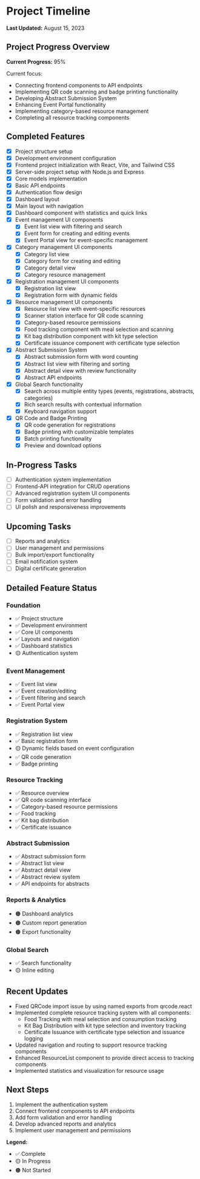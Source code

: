 # Project Timeline

**Last Updated:** August 15, 2023

## Project Progress Overview

**Current Progress:** 95%

Current focus:
- Connecting frontend components to API endpoints
- Implementing QR code scanning and badge printing functionality
- Developing Abstract Submission System
- Enhancing Event Portal functionality
- Implementing category-based resource management
- Completing all resource tracking components

## Completed Features

- [x] Project structure setup
- [x] Development environment configuration
- [x] Frontend project initialization with React, Vite, and Tailwind CSS
- [x] Server-side project setup with Node.js and Express
- [x] Core models implementation
- [x] Basic API endpoints
- [x] Authentication flow design
- [x] Dashboard layout
- [x] Main layout with navigation
- [x] Dashboard component with statistics and quick links
- [x] Event management UI components
  - [x] Event list view with filtering and search
  - [x] Event form for creating and editing events
  - [x] Event Portal view for event-specific management
- [x] Category management UI components
  - [x] Category list view
  - [x] Category form for creating and editing
  - [x] Category detail view
  - [x] Category resource management
- [x] Registration management UI components
  - [x] Registration list view
  - [x] Registration form with dynamic fields
- [x] Resource management UI components
  - [x] Resource list view with event-specific resources
  - [x] Scanner station interface for QR code scanning
  - [x] Category-based resource permissions
  - [x] Food tracking component with meal selection and scanning
  - [x] Kit bag distribution component with kit type selection
  - [x] Certificate issuance component with certificate type selection
- [x] Abstract Submission System
  - [x] Abstract submission form with word counting
  - [x] Abstract list view with filtering and sorting
  - [x] Abstract detail view with review functionality
  - [x] Abstract API endpoints
- [x] Global Search functionality
  - [x] Search across multiple entity types (events, registrations, abstracts, categories)
  - [x] Rich search results with contextual information
  - [x] Keyboard navigation support
- [x] QR Code and Badge Printing
  - [x] QR code generation for registrations
  - [x] Badge printing with customizable templates
  - [x] Batch printing functionality
  - [x] Preview and download options

## In-Progress Tasks

- [ ] Authentication system implementation
- [ ] Frontend-API integration for CRUD operations
- [ ] Advanced registration system UI components
- [ ] Form validation and error handling
- [ ] UI polish and responsiveness improvements

## Upcoming Tasks

- [ ] Reports and analytics
- [ ] User management and permissions
- [ ] Bulk import/export functionality
- [ ] Email notification system
- [ ] Digital certificate generation

## Detailed Feature Status

### Foundation
- ✅ Project structure
- ✅ Development environment
- ✅ Core UI components
- ✅ Layouts and navigation
- ✅ Dashboard statistics
- 🟡 Authentication system

### Event Management
- ✅ Event list view
- ✅ Event creation/editing
- ✅ Event filtering and search
- ✅ Event Portal view

### Registration System
- ✅ Registration list view
- ✅ Basic registration form
- 🟡 Dynamic fields based on event configuration
- ✅ QR code generation
- ✅ Badge printing

### Resource Tracking
- ✅ Resource overview
- ✅ QR code scanning interface
- ✅ Category-based resource permissions
- ✅ Food tracking
- ✅ Kit bag distribution
- ✅ Certificate issuance

### Abstract Submission
- ✅ Abstract submission form
- ✅ Abstract list view
- ✅ Abstract detail view
- ✅ Abstract review system
- ✅ API endpoints for abstracts

### Reports & Analytics
- 🟠 Dashboard analytics
- 🟠 Custom report generation
- 🟠 Export functionality

### Global Search
- ✅ Search functionality
- 🟡 Inline editing

## Recent Updates

- Fixed QRCode import issue by using named exports from qrcode.react
- Implemented complete resource tracking system with all components:
  - Food Tracking with meal selection and consumption tracking
  - Kit Bag Distribution with kit type selection and inventory tracking
  - Certificate Issuance with certificate type selection and issuance logging
- Updated navigation and routing to support resource tracking components
- Enhanced ResourceList component to provide direct access to tracking components
- Implemented statistics and visualization for resource usage

## Next Steps

1. Implement the authentication system
2. Connect frontend components to API endpoints
3. Add form validation and error handling
4. Develop advanced reports and analytics
5. Implement user management and permissions

**Legend:**
- ✅ Complete
- 🟡 In Progress
- 🟠 Not Started 